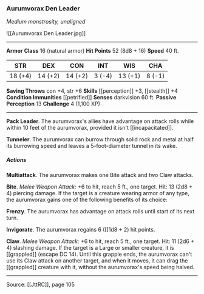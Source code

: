 ### Aurumvorax Den Leader
_Medium monstrosity, unaligned_

![[Aurumvorax Den Leader.jpg]]




---

**Armor Class** 16 (natural armor)
**Hit Points** 52 (8d8 + 16)
**Speed** 40 ft.

| STR     | DEX     | CON     | INT     | WIS     | CHA     |
|---------|---------|---------|---------|---------|---------|
| 18 (+4) | 14 (+2) | 14 (+2) | 3 (-4) | 13 (+1) | 8 (-1) |

**Saving Throws** con +4, str +6
**Skills** [[perception]] +3, [[stealth]] +4
**Condition Immunities** [[petrified]]
**Senses** darkvision 60 ft.
**Passive Perception** 13
**Challenge** 4 (1,100 XP)

---

**Pack Leader**. The aurumvorax's allies have advantage on attack rolls while within 10 feet of the aurumvorax, provided it isn't [[incapacitated]].

**Tunneler**. The aurumvorax can burrow through solid rock and metal at half its burrowing speed and leaves a 5-foot-diameter tunnel in its wake.

##### Actions
**Multiattack**. The aurumvorax makes one Bite attack and two Claw attacks.

**Bite**. _Melee Weapon Attack:_ +6 to hit, reach 5 ft., one target. Hit: 13 (2d8 + 4) piercing damage. If the target is a creature wearing armor of any type, the aurumvorax gains one of the following benefits of its choice:

**Frenzy**. The aurumvorax has advantage on attack rolls until start of its next turn.

**Invigorate**. The aurumvorax regains 6 ([[1d8 + 2) hit points.

**Claw**. _Melee Weapon Attack:_ +6 to hit, reach 5 ft., one target. Hit: 11 (2d6 + 4) slashing damage. If the target is a Large or smaller creature, it is [[grappled]] (escape DC 14). Until this grapple ends, the aurumvorax can't use its Claw attack on another target, and when it moves, it can drag the [[grappled]] creature with it, without the aurumvorax's speed being halved.


---

Source: [[JttRC]], page 105